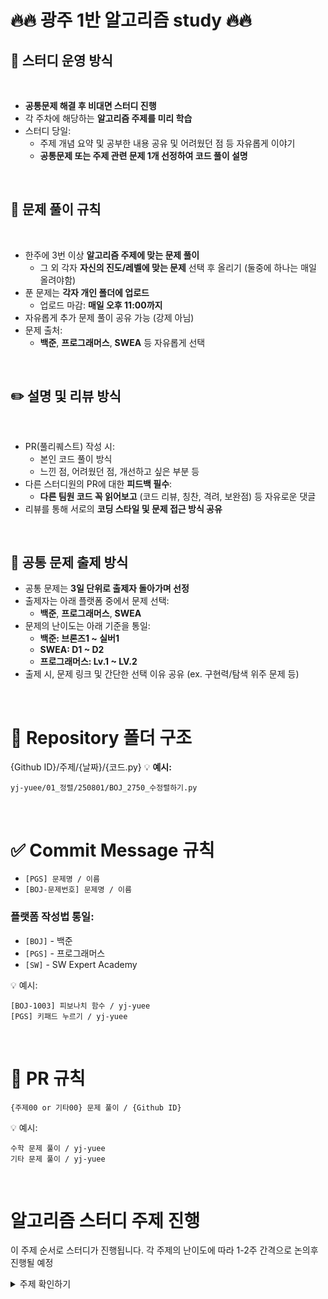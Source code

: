 # 🔥🔥 광주 1반 알고리즘 study 🔥🔥


## 📅 스터디 운영 방식
<br>

- **공통문제 해결 후 비대면 스터디 진행** 
- 각 주차에 해당하는 **알고리즘 주제를 미리 학습**
- 스터디 당일:
  - 주제 개념 요약 및 공부한 내용 공유 및 어려웠던 점 등 자유롭게 이야기
  - **공통문제 또는 주제 관련 문제 1개 선정하여 코드 풀이 설명**
    
<br>


## 🧪 문제 풀이 규칙
<br>

- 한주에 3번 이상 **알고리즘 주제에 맞는 문제 풀이**
  - 그 외 각자 **자신의 진도/레벨에 맞는 문제** 선택 후 올리기 (둘중에 하나는 매일 올려야함) 
- 푼 문제는 **각자 개인 폴더에 업로드**
  - 업로드 마감: **매일 오후 11:00까지**
- 자유롭게 추가 문제 풀이 공유 가능 (강제 아님)
- 문제 출처:
  - **백준**, **프로그래머스**, **SWEA** 등 자유롭게 선택

<br>

## ✏️ 설명 및 리뷰 방식
<br>

- PR(풀리퀘스트) 작성 시:
  - 본인 코드 풀이 방식
  - 느낀 점, 어려웠던 점, 개선하고 싶은 부분 등
- 다른 스터디원의 PR에 대한 **피드백 필수**:
  - **다른 팀원 코드 꼭 읽어보고** (코드 리뷰, 칭찬, 격려, 보완점) 등 자유로운 댓글
- 리뷰를 통해 서로의 **코딩 스타일 및 문제 접근 방식 공유**

<br>

## 🤝 공통 문제 출제 방식

- 공통 문제는 **3일 단위로 출제자 돌아가며 선정**
- 출제자는 아래 플랫폼 중에서 문제 선택:
  - **백준**, **프로그래머스**, **SWEA**
- 문제의 난이도는 아래 기준을 통일:
  - **백준: 브론즈1 ~ 실버1**
  - **SWEA: D1 ~ D2**
  - **프로그래머스: Lv.1 ~ LV.2**
- 출제 시, 문제 링크 및 간단한 선택 이유 공유 (ex. 구현력/탐색 위주 문제 등)

<br>

# 📁 Repository 폴더 구조
{Github ID}/주제/{날짜}/{코드.py}
💡 **예시:**
```
yj-yuee/01_정렬/250801/BOJ_2750_수정렬하기.py
```


<br>

# ✅ Commit Message 규칙



- `[PGS] 문제명 / 이름`
- `[BOJ-문제번호] 문제명 / 이름`

### 플랫폼 작성법 통일:
- `[BOJ]` - 백준  
- `[PGS]` - 프로그래머스  
- `[SW]` - SW Expert Academy  

💡 예시:
```
[BOJ-1003] 피보나치 함수 / yj-yuee
[PGS] 키패드 누르기 / yj-yuee
```

<br>


# 🔀 PR 규칙

```
{주제00 or 기타00} 문제 풀이 / {Github ID}
```

💡 예시:
```
수학 문제 풀이 / yj-yuee
기타 문제 풀이 / yj-yuee
```
<br>

# 알고리즘 스터디 주제 진행

이 주제 순서로 스터디가 진행됩니다.
각 주제의 난이도에 따라 1-2주 간격으로 논의후 진행될 예정
<details>
<summary> 주제 확인하기</summary>

| **Phase** | **주제** | **핵심 개념** | **권장 기간** |
|-----------|----------|----------------|----------------|
| 🌱 Phase 1<br>기초 다지기 | 기본 수학 | 소수 판별, GCD/LCM, 약수/배수, 순열·조합, 진법 변환 | 1주 |
|  | 완전 탐색 & 시뮬레이션 | 브루트포스, 좌표 이동, 조건 구현, 격자 탐색 | 1주 |
|  | 정렬 & 이분 탐색 | 기본 정렬(선택, 삽입), 고급 정렬(퀵, 병합), 이분 탐색 | 1주 |
| 🚀 Phase 2<br>핵심 알고리즘 | 자료구조 | 배열, 스택, 큐, 덱, 힙, 우선순위 큐, 해시 | 1주 |
|  | 재귀 & 분할 정복 | 재귀 호출, 하노이의 탑, 분할 정복(퀵, 병합 정렬) | 2주 |
|  | 그래프 탐색 (DFS/BFS) | 인접 리스트/행렬, DFS, BFS, 방문 배열 | 2주 |
|  | 그리디 알고리즘 | 탐욕 선택, 정당성, 반례, 동전, 회의실, 선형 배낭 | 1주 |
| 🏆 Phase 3<br>심화 주제 | 백트래킹 | DFS + 가지치기, 순열/조합 생성, N-Queen | 2주 |
|  | 동적 계획법 (DP) | 메모이제이션, 보텀업, 점화식, LIS, LCS, 배낭 문제 | 2주 |
|  | 최단 경로 | 다익스트라, 플로이드-워셜, 벨만-포드(선택) | 2주 |
|  | 투 포인터 & 슬라이딩 윈도우 | 연속 부분합, 정렬 리스트 탐색 | 1주 |
|  | 문자열 | 문자열 처리, 패턴 매칭, KMP(선택), 회문, 아나그램 | 1주 |
| 🔍 추가 심화 주제 | 트리 | 이진 트리, 트리 순회, 세그먼트 트리, 펜윅 트리 | 선택 |
|  | 위상 정렬 | 방향 그래프, 순서 정의, 진입 차수 기반 정렬 | 선택 |
|  | MST | 최소 신장 트리, 크루스칼, 프림 | 선택 |
|  | 유니온-파인드 | Disjoint Set, 경로 압축, 사이클 판별 | 선택 |
|  | 비트마스킹 | 부분집합 탐색, 상태 압축 최적화 | 선택 |

---

</details>

